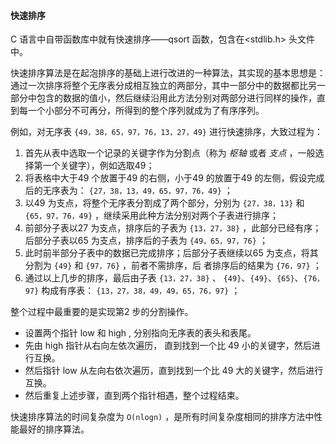 #### 快速排序

C 语言中自带函数库中就有快速排序——qsort 函数，包含在<stdlib.h> 头文件中。

快速排序算法是在起泡排序的基础上进行改进的一种算法，其实现的基本思想是：通过一次排序将整个无序表分成相互独立的两部分，其中一部分中的数据都比另一部分中包含的数据的值小，然后继续沿用此方法分别对两部分进行同样的操作，直到每一个小部分不可再分，所得到的整个序列就成为了有序序列。

例如，对无序表 `{49，38，65，97，76，13，27，49}` 进行快速排序，大致过程为：

1. 首先从表中选取一个记录的关键字作为分割点（称为 *枢轴* 或者 *支点* ，一般选择第一个关键字），例如选取49；
2. 将表格中大于49 个放置于49 的右侧，小于49 的放置于49 的左侧，假设完成后的无序表为： `{27，38，13，49，65，97，76，49}` ；
3. 以49 为支点，将整个无序表分割成了两个部分，分别为 `{27，38，13}` 和 `{65，97，76，49}` ，继续采用此种方法分别对两个子表进行排序；
4. 前部分子表以27 为支点，排序后的子表为 `{13，27，38}` ，此部分已经有序；后部分子表以65 为支点，排序后的子表为 `{49，65，97，76}` ；
5. 此时前半部分子表中的数据已完成排序；后部分子表继续以65 为支点，将其分割为 `{49}` 和 `{97，76}` ，前者不需排序，后
者排序后的结果为 `{76，97}` ；
6. 通过以上几步的排序，最后由子表 `{13，27，38}` 、 `{49}`、`{49}`、`{65}`、`{76，97}` 构成有序表： `{13，27，38，49，49，65，76，97}` ；

整个过程中最重要的是实现第2 步的分割操作。

- 设置两个指针 low 和 high , 分别指向无序表的表头和表尾。
- 先由 high 指针从右向左依次遍历， 直到找到一个比 49 小的关键字，然后进行互换。
- 然后指针 low 从左向右依次遍历，直到找到一个比 49 大的关键字，然后进行互换。
- 然后重复上述步骤，直到两个指针相遇，整个过程结束。

快速排序算法的时间复杂度为 `O(nlogn)` ，是所有时间复杂度相同的排序方法中性能最好的排序算法。